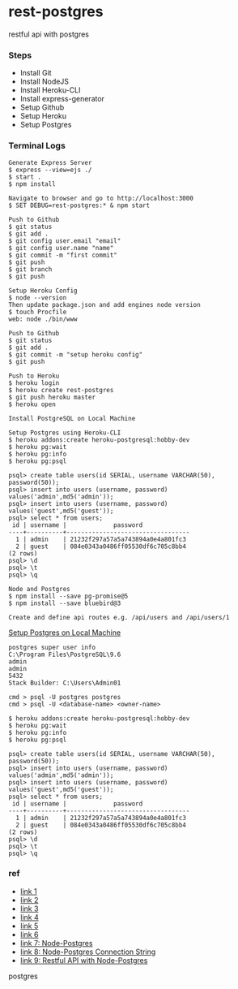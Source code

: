 # rest-postgres
restful api with postgres

### Steps

* Install Git
* Install NodeJS
* Install Heroku-CLI
* Install express-generator
* Setup Github
* Setup Heroku
* Setup Postgres


### Terminal Logs

```console
Generate Express Server
$ express --view=ejs ./
$ start .
$ npm install

Navigate to browser and go to http://localhost:3000
$ SET DEBUG=rest-postgres:* & npm start

Push to Github
$ git status
$ git add .
$ git config user.email "email"
$ git config user.name "name"
$ git commit -m "first commit"
$ git push
$ git branch
$ git push

Setup Heroku Config
$ node --version
Then update package.json and add engines node version
$ touch Procfile
web: node ./bin/www

Push to Github
$ git status
$ git add .
$ git commit -m "setup heroku config"
$ git push

Push to Heroku
$ heroku login
$ heroku create rest-postgres
$ git push heroku master
$ heroku open

Install PostgreSQL on Local Machine

Setup Postgres using Heroku-CLI
$ heroku addons:create heroku-postgresql:hobby-dev
$ heroku pg:wait
$ heroku pg:info
$ heroku pg:psql

psql> create table users(id SERIAL, username VARCHAR(50), password(50));
psql> insert into users (username, password) values('admin',md5('admin'));
psql> insert into users (username, password) values('guest',md5('guest'));
psql> select * from users;
 id | username |             password
----+----------+----------------------------------
  1 | admin    | 21232f297a57a5a743894a0e4a801fc3
  2 | guest    | 084e0343a0486ff05530df6c705c8bb4
(2 rows)
psql> \d
psql> \t
psql> \q

Node and Postgres
$ npm install --save pg-promise@5
$ npm install --save bluebird@3

Create and define api routes e.g. /api/users and /api/users/1

```

[Setup Postgres on Local Machine](https://devcenter.heroku.com/articles/heroku-postgresql#local-setup)

```console
postgres super user info
C:\Program Files\PostgreSQL\9.6
admin
admin
5432
Stack Builder: C:\Users\Admin01
```

```console
cmd > psql -U postgres postgres
cmd > psql -U <database-name> <owner-name>
```

```console
$ heroku addons:create heroku-postgresql:hobby-dev
$ heroku pg:wait
$ heroku pg:info
$ heroku pg:psql

psql> create table users(id SERIAL, username VARCHAR(50), password(50));
psql> insert into users (username, password) values('admin',md5('admin'));
psql> insert into users (username, password) values('guest',md5('guest'));
psql> select * from users;
 id | username |             password
----+----------+----------------------------------
  1 | admin    | 21232f297a57a5a743894a0e4a801fc3
  2 | guest    | 084e0343a0486ff05530df6c705c8bb4
(2 rows)
psql> \d
psql> \t
psql> \q

```

### ref

* [link 1](http://www.postgresqltutorial.com/install-postgresql/)
* [link 2](http://www.postgresqltutorial.com/connect-to-postgresql-database/)
* [link 3](https://stackoverflow.com/questions/3582552/postgres-connection-url)
* [link 4](http://suite.opengeo.org/docs/latest/dataadmin/pgGettingStarted/pgadmin.html)
* [link 5](http://blog.bigbinary.com/2016/01/23/configure-postgresql-to-allow-remote-connection.html)
* [link 6](https://www.youtube.com/watch?v=e1MwsT5FJRQ)
* [link 7: Node-Postgres](https://node-postgres.com/features/connecting)
* [link 8: Node-Postgres Connection String](https://stackoverflow.com/questions/25000183/node-js-postgresql-error-no-pg-hba-conf-entry-for-host)
* [link 9: Restful API with Node-Postgres](http://mherman.org/blog/2016/03/13/designing-a-restful-api-with-node-and-postgres/#.WaGdCj4jHIU)

postgres
